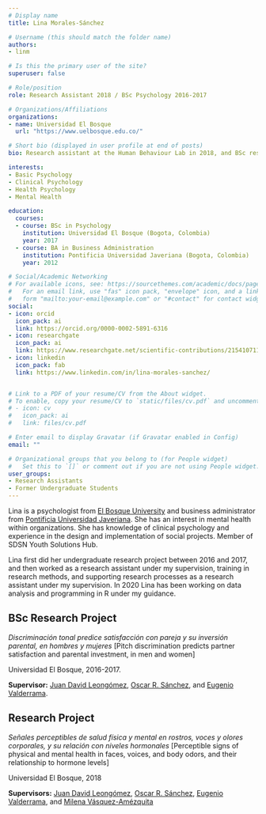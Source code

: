 ```yaml
---
# Display name
title: Lina Morales-Sánchez

# Username (this should match the folder name)
authors:
- linm

# Is this the primary user of the site?
superuser: false

# Role/position
role: Research Assistant 2018 / BSc Psychology 2016-2017

# Organizations/Affiliations
organizations:
- name: Universidad El Bosque
  url: "https://www.uelbosque.edu.co/"

# Short bio (displayed in user profile at end of posts)
bio: Research assistant at the Human Behaviour Lab in 2018, and BSc research project student between 2016 and 2017.

interests:
- Basic Psychology
- Clinical Psychology
- Health Psychology
- Mental Health

education:
  courses:
  - course: BSc in Psychology
    institution: Universidad El Bosque (Bogota, Colombia)
    year: 2017
  - course: BA in Business Administration
    institution: Pontificia Universidad Javeriana (Bogota, Colombia)
    year: 2012

# Social/Academic Networking
# For available icons, see: https://sourcethemes.com/academic/docs/page-builder/#icons
#   For an email link, use "fas" icon pack, "envelope" icon, and a link in the
#   form "mailto:your-email@example.com" or "#contact" for contact widget.
social:
- icon: orcid
  icon_pack: ai
  link: https://orcid.org/0000-0002-5891-6316
- icon: researchgate
  icon_pack: ai
  link: https://www.researchgate.net/scientific-contributions/2154107113-Lina-Morales-Sanchez
- icon: linkedin
  icon_pack: fab
  link: https://www.linkedin.com/in/lina-morales-sanchez/


# Link to a PDF of your resume/CV from the About widget.
# To enable, copy your resume/CV to `static/files/cv.pdf` and uncomment the lines below.
# - icon: cv
#   icon_pack: ai
#   link: files/cv.pdf

# Enter email to display Gravatar (if Gravatar enabled in Config)
email: ""

# Organizational groups that you belong to (for People widget)
#   Set this to `[]` or comment out if you are not using People widget.
user_groups:
- Research Assistants
- Former Undergraduate Students
---
```


Lina is a psychologist from [El Bosque University](https://www.uelbosque.edu.co/) and business administrator from [Pontificia Universidad Javeriana](https://www.javeriana.edu.co/home ). She has an interest in mental health within organizations. She has knowledge of clinical psychology and experience in the design and implementation of social projects. Member of SDSN Youth Solutions Hub.

Lina first did her undergraduate research project between 2016 and 2017, and then worked as a research assistant under my supervision, training in research methods, and supporting research processes as a research assistant under my supervision. In 2020 Lina has been working on data analysis and programming in R under my guidance.

## **BSc Research Project**  

*Discriminación tonal predice satisfacción con pareja y su inversión parental, en hombres y mujeres* [Pitch discrimination predicts partner satisfaction and parental investment, in men and women]

Universidad El Bosque, 2016-2017.

**Supervisor:** [Juan David Leongómez](/en/#about), [Oscar R. Sánchez](/en/author/oscar-r.-sanchez/), and [Eugenio Valderrama](/en/author/eugenio-valderrama/).

## **Research Project**  

*Señales perceptibles de salud física y mental en rostros, voces y olores corporales, y su relación con niveles hormonales* [Perceptible signs of physical and mental health in faces, voices, and body odors, and their relationship to hormone levels]

Universidad El Bosque, 2018

**Supervisors:** [Juan David Leongómez](/en/#about), [Oscar R. Sánchez](/en/author/oscar-r.-sanchez/), [Eugenio Valderrama](/en/author/eugenio-valderrama/), and [Milena Vásquez-Amézquita](/en/author/milena-vasquez-amezquita/)
